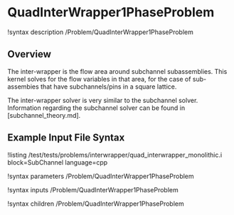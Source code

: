 # QuadInterWrapper1PhaseProblem

!syntax description /Problem/QuadInterWrapper1PhaseProblem

## Overview

<!-- -->

The inter-wrapper is the flow area around subchannel subassemblies.
This kernel solves for the flow variables in that area, for the case of sub-assembies that have subchannels/pins in a square lattice.

The inter-wrapper solver is very similar to the subchannel solver. Information regarding the subchannel solver can be found in [subchannel_theory.md].

## Example Input File Syntax

!listing /test/tests/problems/interwrapper/quad_interwrapper_monolithic.i block=SubChannel language=cpp

!syntax parameters /Problem/QuadInterWrapper1PhaseProblem

!syntax inputs /Problem/QuadInterWrapper1PhaseProblem

!syntax children /Problem/QuadInterWrapper1PhaseProblem
